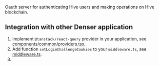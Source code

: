 Oauth server for authenticating Hive users and making operations on Hive
blockchain.

## Integration with other Denser application

1. Implement `@tanstack/react-query` provider in your application, see
   [components/common/providers.tsx](../auth/components/common/providers.tsx]).
2. Add function `setLoginChallengeCookies` to your `middleware.ts`, see
   [middleware.ts](middleware.ts).
3.
